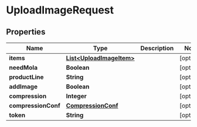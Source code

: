

# UploadImageRequest


## Properties

Name | Type | Description | Notes
------------ | ------------- | ------------- | -------------
**items** | [**List&lt;UploadImageItem&gt;**](UploadImageItem.md) |  |  [optional]
**needMola** | **Boolean** |  |  [optional]
**productLine** | **String** |  |  [optional]
**addImage** | **Boolean** |  |  [optional]
**compression** | **Integer** |  |  [optional]
**compressionConf** | [**CompressionConf**](CompressionConf.md) |  |  [optional]
**token** | **String** |  |  [optional]



